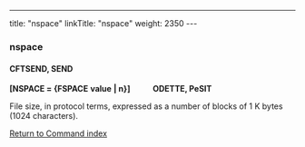 ---
title: "nspace"
linkTitle: "nspace"
weight: 2350
--- <span id="nspace"></span>

### nspace

#### CFTSEND, SEND

**[NSPACE = {FSPACE**
**value**
**&#124; n}]            ODETTE,
PeSIT**

File size, in protocol terms, expressed as a number of blocks of 1 K
bytes (1024 characters).

[Return to Command index](../../)
